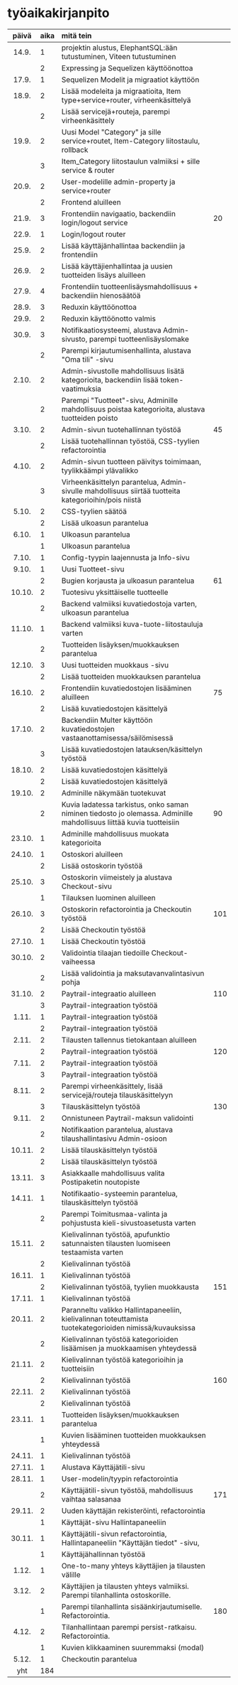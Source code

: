 # työaikakirjanpito

| päivä  | aika | mitä tein                                                                                                            |     |
| :----: | :--- | :------------------------------------------------------------------------------------------------------------------- | :-- |
| 14.9.  | 1    | projektin alustus, ElephantSQL:ään tutustuminen, Viteen tutustuminen                                                 |     |
|        | 2    | Expressing ja Sequelizen käyttöönottoa                                                                               |     |
| 17.9.  | 1    | Sequelizen Modelit ja migraatiot käyttöön                                                                            |     |
| 18.9.  | 2    | Lisää modeleita ja migraatioita, Item type+service+router, virheenkäsittelyä                                         |     |
|        | 2    | Lisää servicejä+routeja, parempi virheenkäsittely                                                                    |     |
| 19.9.  | 2    | Uusi Model "Category" ja sille service+routet, Item-Category liitostaulu, rollback                                   |     |
|        | 3    | Item_Category liitostaulun valmiiksi + sille service & router                                                        |     |
| 20.9.  | 2    | User-modelille admin-property ja service+router                                                                      |     |
|        | 2    | Frontend aluilleen                                                                                                   |     |
| 21.9.  | 3    | Frontendiin navigaatio, backendiin login/logout service                                                              | 20  |
| 22.9.  | 1    | Login/logout router                                                                                                  |     |
| 25.9.  | 2    | Lisää käyttäjänhallintaa backendiin ja frontendiin                                                                   |     |
| 26.9.  | 2    | Lisää käyttäjienhallintaa ja uusien tuotteiden lisäys aluilleen                                                      |     |
| 27.9.  | 4    | Frontendiin tuotteenlisäysmahdollisuus + backendiin hienosäätöä                                                      |     |
| 28.9.  | 3    | Reduxin käyttöönottoa                                                                                                |     |
| 29.9.  | 2    | Reduxin käyttöönotto valmis                                                                                          |     |
| 30.9.  | 3    | Notifikaatiosysteemi, alustava Admin-sivusto, parempi tuotteenlisäyslomake                                           |     |
|        | 2    | Parempi kirjautumisenhallinta, alustava "Oma tili" -sivu                                                             |     |
| 2.10.  | 2    | Admin-sivustolle mahdollisuus lisätä kategorioita, backendiin lisää token-vaatimuksia                                |     |
|        | 2    | Parempi "Tuotteet"-sivu, Adminille mahdollisuus poistaa kategorioita, alustava tuotteiden poisto                     |     |
| 3.10.  | 2    | Admin-sivun tuotehallinnan työstöä                                                                                   | 45  |
|        | 2    | Lisää tuotehallinnan työstöä, CSS-tyylien refactorointia                                                             |     |
| 4.10.  | 2    | Admin-sivun tuotteen päivitys toimimaan, tyylikkäämpi ylävalikko                                                     |     |
|        | 3    | Virheenkäsittelyn parantelua, Admin-sivulle mahdollisuus siirtää tuotteita kategorioihin/pois niistä                 |     |
| 5.10.  | 2    | CSS-tyylien säätöä                                                                                                   |     |
|        | 2    | Lisää ulkoasun parantelua                                                                                            |     |
| 6.10.  | 1    | Ulkoasun parantelua                                                                                                  |     |
|        | 1    | Ulkoasun parantelua                                                                                                  |     |
| 7.10.  | 1    | Config-tyypin laajennusta ja Info-sivu                                                                               |     |
| 9.10.  | 1    | Uusi Tuotteet-sivu                                                                                                   |     |
|        | 2    | Bugien korjausta ja ulkoasun parantelua                                                                              | 61  |
| 10.10. | 2    | Tuotesivu yksittäiselle tuotteelle                                                                                   |     |
|        | 2    | Backend valmiiksi kuvatiedostoja varten, ulkoasun parantelua                                                         |     |
| 11.10. | 1    | Backend valmiiksi kuva-tuote-liitostauluja varten                                                                    |     |
|        | 2    | Tuotteiden lisäyksen/muokkauksen parantelua                                                                          |     |
| 12.10. | 3    | Uusi tuotteiden muokkaus -sivu                                                                                       |     |
|        | 2    | Lisää tuotteiden muokkauksen parantelua                                                                              |     |
| 16.10. | 2    | Frontendiin kuvatiedostojen lisääminen aluilleen                                                                     | 75  |
|        | 2    | Lisää kuvatiedostojen käsittelyä                                                                                     |     |
| 17.10. | 2    | Backendiin Multer käyttöön kuvatiedostojen vastaanottamisessa/säilömisessä                                           |     |
|        | 3    | Lisää kuvatiedostojen latauksen/käsittelyn työstöä                                                                   |     |
| 18.10. | 2    | Lisää kuvatiedostojen käsittelyä                                                                                     |     |
|        | 2    | Lisää kuvatiedostojen käsittelyä                                                                                     |     |
| 19.10. | 2    | Adminille näkymään tuotekuvat                                                                                        |     |
|        | 2    | Kuvia ladatessa tarkistus, onko saman niminen tiedosto jo olemassa. Adminille mahdollisuus liittää kuvia tuotteisiin | 90  |
| 23.10. | 1    | Adminille mahdollisuus muokata kategorioita                                                                          |     |
| 24.10. | 1    | Ostoskori aluilleen                                                                                                  |     |
|        | 2    | Lisää ostoskorin työstöä                                                                                             |     |
| 25.10. | 3    | Ostoskorin viimeistely ja alustava Checkout-sivu                                                                     |     |
|        | 1    | Tilauksen luominen aluilleen                                                                                         |     |
| 26.10. | 3    | Ostoskorin refactorointia ja Checkoutin työstöä                                                                      | 101 |
|        | 2    | Lisää Checkoutin työstöä                                                                                             |     |
| 27.10. | 1    | Lisää Checkoutin työstöä                                                                                             |     |
| 30.10. | 2    | Validointia tilaajan tiedoille Checkout-vaiheessa                                                                    |     |
|        | 2    | Lisää validointia ja maksutavanvalintasivun pohja                                                                    |     |
| 31.10. | 2    | Paytrail-integraatio aluilleen                                                                                       | 110 |
|        | 3    | Paytrail-integraation työstöä                                                                                        |     |
| 1.11.  | 1    | Paytrail-integraation työstöä                                                                                        |     |
|        | 2    | Paytrail-integraation työstöä                                                                                        |     |
| 2.11.  | 2    | Tilausten tallennus tietokantaan aluilleen                                                                           |     |
|        | 2    | Paytrail-integraation työstöä                                                                                        | 120 |
| 7.11.  | 2    | Paytrail-integraation työstöä                                                                                        |     |
|        | 3    | Paytrail-integraation työstöä                                                                                        |     |
| 8.11.  | 2    | Parempi virheenkäsittely, lisää servicejä/routeja tilauskäsittelyyn                                                  |     |
|        | 3    | Tilauskäsittelyn työstöä                                                                                             | 130 |
| 9.11.  | 2    | Onnistuneen Paytrail-maksun validointi                                                                               |     |
|        | 2    | Notifikaation parantelua, alustava tilaushallintasivu Admin-osioon                                                   |     |
| 10.11. | 2    | Lisää tilauskäsittelyn työstöä                                                                                       |     |
|        | 2    | Lisää tilauskäsittelyn työstöä                                                                                       |     |
| 13.11. | 3    | Asiakkaalle mahdollisuus valita Postipaketin noutopiste                                                              |     |
| 14.11. | 1    | Notifikaatio-systeemin parantelua, tilauskäsittelyn työstöä                                                          |     |
|        | 2    | Parempi Toimitusmaa-valinta ja pohjustusta kieli-sivustoasetusta varten                                              |     |
| 15.11. | 2    | Kielivalinnan työstöä, apufunktio satunnaisten tilausten luomiseen testaamista varten                                |     |
|        | 2    | Kielivalinnan työstöä                                                                                                |     |
| 16.11. | 1    | Kielivalinnan työstöä                                                                                                |     |
|        | 2    | Kielivalinnan työstöä, tyylien muokkausta                                                                            | 151 |
| 17.11. | 1    | Kielivalinnan työstöä                                                                                                |     |
| 20.11. | 2    | Paranneltu valikko Hallintapaneeliin, kielivalinnan toteuttamista tuotekategorioiden nimissä/kuvauksissa             |     |
|        | 2    | Kielivalinnan työstöä kategorioiden lisäämisen ja muokkaamisen yhteydessä                                            |     |
| 21.11. | 2    | Kielivalinnan työstöä kategorioihin ja tuotteisiin                                                                   |     |
|        | 2    | Kielivalinnan työstöä                                                                                                | 160 |
| 22.11. | 2    | Kielivalinnan työstöä                                                                                                |     |
|        | 2    | Kielivalinnan työstöä                                                                                                |     |
| 23.11. | 1    | Tuotteiden lisäyksen/muokkauksen parantelua                                                                          |     |
|        | 1    | Kuvien lisääminen tuotteiden muokkauksen yhteydessä                                                                  |     |
| 24.11. | 1    | Kielivalinnan työstöä                                                                                                |     |
| 27.11. | 1    | Alustava Käyttäjätili-sivu                                                                                           |     |
| 28.11. | 1    | User-modelin/tyypin refactorointia                                                                                   |     |
|        | 2    | Käyttäjätili-sivun työstöä, mahdollisuus vaihtaa salasanaa                                                           | 171 |
| 29.11. | 2    | Uuden käyttäjän rekisteröinti, refactorointia                                                                        |     |
|        | 1    | Käyttäjät-sivu Hallintapaneeliin                                                                                     |     |
| 30.11. | 1    | Käyttäjätili-sivun refactorointia, Hallintapaneeliin "Käyttäjän tiedot" -sivu,                                       |     |
|        | 1    | Käyttäjähallinnan työstöä                                                                                            |     |
| 1.12.  | 1    | One-to-many yhteys käyttäjien ja tilausten välille                                                                   |     |
| 3.12.  | 2    | Käyttäjien ja tilausten yhteys valmiiksi. Parempi tilanhallinta ostoskorille.                                        |     |
|        | 1    | Parempi tilanhallinta sisäänkirjautumiselle. Refactorointia.                                                         | 180 |
| 4.12.  | 2    | Tilanhallintaan parempi persist-ratkaisu. Refactorointia.                                                            |     |
|        | 1    | Kuvien klikkaaminen suuremmaksi (modal)                                                                              |     |
| 5.12.  | 1    | Checkoutin parantelua                                                                                                |     |
|  yht   | 184  |                                                                                                                      |     |
